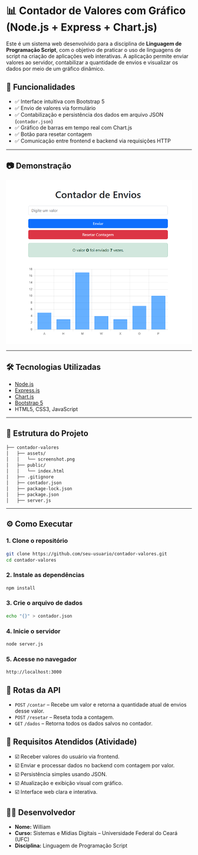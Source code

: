 # 📊 Contador de Valores com Gráfico (Node.js + Express + Chart.js)

Este é um sistema web desenvolvido para a disciplina de **Linguagem de Programação Script**, com o objetivo de praticar o uso de linguagens de script na criação de aplicações web interativas. A aplicação permite enviar valores ao servidor, contabilizar a quantidade de envios e visualizar os dados por meio de um gráfico dinâmico.

## 🚀 Funcionalidades

- ✅ Interface intuitiva com Bootstrap 5
- ✅ Envio de valores via formulário
- ✅ Contabilização e persistência dos dados em arquivo JSON (`contador.json`)
- ✅ Gráfico de barras em tempo real com Chart.js
- ✅ Botão para resetar contagem
- ✅ Comunicação entre frontend e backend via requisições HTTP

---

## 📷 Demonstração

![Demonstração da Interface](./assets/screenshot.png)

---

## 🛠 Tecnologias Utilizadas

- [Node.js](https://nodejs.org/)
- [Express.js](https://expressjs.com/)
- [Chart.js](https://www.chartjs.org/)
- [Bootstrap 5](https://getbootstrap.com/)
- HTML5, CSS3, JavaScript

---

## 📁 Estrutura do Projeto

```
├── contador-valores
│   ├── assets/
│   │   └── screenshot.png
│   ├── public/
│   │   └── index.html
│   ├── .gitignore
│   ├── contador.json
│   ├── package-lock.json
│   ├── package.json
│   ├── server.js

```

---

## ⚙️ Como Executar

### 1. Clone o repositório

```bash
git clone https://github.com/seu-usuario/contador-valores.git
cd contador-valores
```

### 2. Instale as dependências

```bash
npm install
```

### 3. Crie o arquivo de dados

```bash
echo "{}" > contador.json
```

### 4. Inicie o servidor

```bash
node server.js
```

### 5. Acesse no navegador

```bash
http://localhost:3000
```

## 🔄 Rotas da API

- `POST` `/contar` – Recebe um valor e retorna a quantidade atual de envios desse valor.
- `POST` `/resetar` – Reseta toda a contagem.
- `GET` `/dados` – Retorna todos os dados salvos no contador.

## 🧾 Requisitos Atendidos (Atividade)

- ☑️ Receber valores do usuário via frontend.
- ☑️ Enviar e processar dados no backend com contagem por valor.
- ☑️ Persistência simples usando JSON.
- ☑️ Atualização e exibição visual com gráfico.
- ☑️ Interface web clara e interativa.

## 👨‍💻 Desenvolvedor

- **Nome:** William  
- **Curso:** Sistemas e Mídias Digitais – Universidade Federal do Ceará (UFC)  
- **Disciplina:** Linguagem de Programação Script
